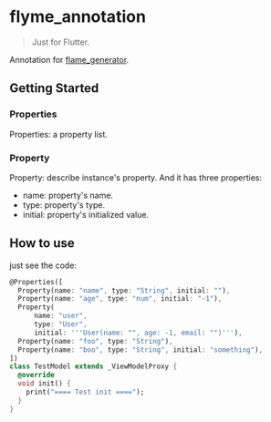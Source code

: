 # flyme_annotation

> Just for Flutter.

Annotation for [flame_generator](https://github.com/maybewaityou/flyme_generator).

## Getting Started

### Properties

Properties: a property list.

### Property

Property: describe instance's property. And it has three properties:

* name: property's name.
* type: property's type.
* initial: property's initialized value.

## How to use

just see the code:

```dart
@Properties([
  Property(name: "name", type: "String", initial: ""),
  Property(name: "age", type: "num", initial: "-1"),
  Property(
      name: "user",
      type: "User",
      initial: '''User(name: "", age: -1, email: "")'''),
  Property(name: "foo", type: "String"),
  Property(name: "boo", type: "String", initial: "something"),
])
class TestModel extends _ViewModelProxy {
  @override
  void init() {
    print("==== Test init ====");
  }
}
```

